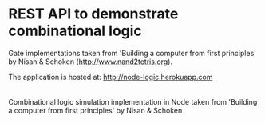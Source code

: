 # REST API to demonstrate combinational logic

Gate implementations taken from 'Building a computer from first principles' by Nisan &amp; Schoken (http://www.nand2tetris.org).

The application is hosted at: http://node-logic.herokuapp.com

######

Combinational logic simulation implementation in Node taken from 'Building a computer from first principles' by Nisan &amp; Schoken

